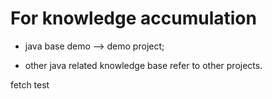 # For knowledge accumulation

* java base demo --> demo project;

* other java related knowledge base refer to other projects.

fetch test
